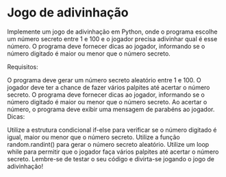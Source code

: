 # Jogo de adivinhação

Implemente um jogo de adivinhação em Python, onde o programa escolhe um número secreto entre 1 e 100 e o jogador precisa adivinhar qual é esse número. O programa deve fornecer dicas ao jogador, informando se o número digitado é maior ou menor que o número secreto.

Requisitos:

O programa deve gerar um número secreto aleatório entre 1 e 100.
O jogador deve ter a chance de fazer vários palpites até acertar o número secreto.
O programa deve fornecer dicas ao jogador, informando se o número digitado é maior ou menor que o número secreto.
Ao acertar o número, o programa deve exibir uma mensagem de parabéns ao jogador.
Dicas:

Utilize a estrutura condicional if-else para verificar se o número digitado é igual, maior ou menor que o número secreto.
Utilize a função random.randint() para gerar o número secreto aleatório.
Utilize um loop while para permitir que o jogador faça vários palpites até acertar o número secreto.
Lembre-se de testar o seu código e divirta-se jogando o jogo de adivinhação!
